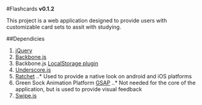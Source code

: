 #Flashcards
**v0.1.2**

This project is a web application designed to provide users with customizable card sets to assit with studying.

##Dependicies
1. [jQuery](http://jquery.com/)
2. [Backbone.js](http://backbonejs.org/)
3. Backbone.js [LocalStorage plugin](https://github.com/jeromegn/Backbone.localStorage)
4. [Underscore.js](http://underscorejs.org/)
5. [Ratchet](http://goratchet.com/)
..* Used to provide a native look on android and iOS platforms
6. Green Sock Animation Platform [GSAP](https://greensock.com/gsap)
..* Not needed for the core of the application, but is used to provide visual feedback
7. [Swipe.js](https://github.com/thebird/Swipe)
